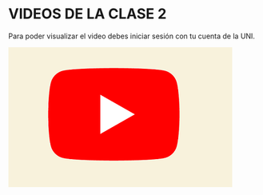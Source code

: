 # VIDEOS DE LA CLASE 2

Para poder visualizar el video debes iniciar sesión con tu cuenta de la UNI.

[![Clase](https://raw.githubusercontent.com/gcoronelc/CTIC-CIENCIA-DE-DATOS-MOD-01-2022B/main/img/youtube.png)](https://www.youtube.com/watch?v=RftjmhEdMQU)


